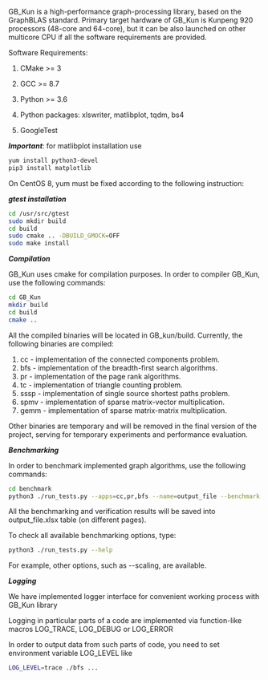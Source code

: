 GB_Kun is a high-performance graph-processing library, based on the GraphBLAS standard. 
Primary target hardware of GB_Kun is Kunpeng 920 processors (48-core and 64-core), 
but it can be also launched on other multicore CPU if all the software requirements are provided. 

Software Requirements:

1. CMake >= 3

2. GCC >= 8.7

3. Python >= 3.6

4. Python packages: xlswriter, matlibplot, tqdm, bs4

5. GoogleTest

***Important***: for matlibplot installation use 

```bash
yum install python3-devel
pip3 install matplotlib
```


On CentOS 8, yum must be fixed according to the following instruction:  


***gtest installation***

```bash
cd /usr/src/gtest
sudo mkdir build
cd build
sudo cmake .. -DBUILD_GMOCK=OFF
sudo make install
```

***Compilation***

GB_Kun uses cmake for compilation purposes. In order to compiler GB_Kun, use the following commands:

```bash
cd GB_Kun
mkdir build
cd build
cmake ..
```

All the compiled binaries will be located in GB_kun/build. Currently, the following binaries are compiled:

1. cc - implementation of the connected components problem.
2. bfs - implementation of the breadth-first search algorithms.
3. pr - implementation of the page rank algorithms.
4. tc - implementation of triangle counting problem.
5. sssp - implementation of single source shortest paths problem.
5. spmv - implementation of sparse matrix-vector multiplication.
6. gemm - implementation of sparse matrix-matrix multiplication.

Other binaries are temporary and will be removed in the final version of the project, serving for temporary experiments and performance evaluation.

***Benchmarking***

In order to benchmark implemented graph algorithms, use the following commands:

```bash
cd benchmark
python3 ./run_tests.py --apps=cc,pr,bfs --name=output_file --benchmark --verify --mode=best
```

All the benchmarking and verification results will be saved into output_file.xlsx table (on different pages).

To check all available benchmarking options, type:

```bash
python3 ./run_tests.py --help
```

For example, other options, such as --scaling, are available.

***Logging***

We have implemented logger interface for convenient working process with GB_Kun library

Logging in particular parts of a code are implemented via function-like macros 
LOG_TRACE, LOG_DEBUG or LOG_ERROR

In order to output data from such parts of code, you need to set environment variable LOG_LEVEL like
```bash
LOG_LEVEL=trace ./bfs ...
```